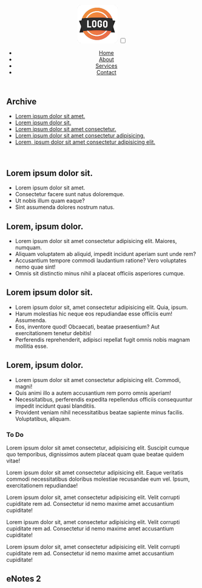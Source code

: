 <!-- <!DOCTYPE html> -->
<!--[if lt IE 7]>      <html class="no-js lt-ie9 lt-ie8 lt-ie7"> <![endif]-->
<!--[if IE 7]>         <html class="no-js lt-ie9 lt-ie8"> <![endif]-->
<!--[if IE 8]>         <html class="no-js lt-ie9"> <![endif]-->
<!--[if gt IE 8]>      <html class="no-js"> <!--<![endif]-->
<html>
    <head>
        <meta charset="utf-8">
        <meta http-equiv="X-UA-Compatible" content="IE=edge">
        <title>eNotes</title>
        <meta name="description" content="">
        <meta name="viewport" content="width=device-width, initial-scale=1">
        <link href="https://cdnjs.cloudflare.com/ajax/libs/font-awesome/5.12.0-2/css/all.min.css" rel="stylesheet">
        <link rel="stylesheet" href="style.css">
        <meta name="stylesheet" href="local.reset.css">
        <link rel="shortcut icon" href="/eNotes/favicon.ico">
    </head>
    <body>
        <!--[if lt IE 7]>
            <p class="browsehappy">You are using an <strong>outdated</strong> browser. Please <a href="#">upgrade your browser</a> to improve your experience.</p>
        <![endif]-->
        <div class="grid-container">
            <header class="menu">
                <!-- <h1 class="enotes">eNotes</h1> -->
                <div class="menu-wrap">
                    <img src="./images/logo.png" alt="" class="logo-img">
                    <input type="checkbox" id="checkbox">
                    <nav>
                        <ul>
                            <li><a href="http://#home">Home</a></li>
                            <li><a href="http://#about">About</a></li>
                            <li><a href="http://#services">Services</a></li>
                            <li><a href="http://#contact">Contact</a></li>
                        </ul>
                    </nav>
                    <label for="checkbox">
                        <i class="fa fa-bars menu-icon"></i>
                     </label>
                </div>
            </header>
            <div class="sidebarleft">
                <h2 class="heading">Archive</h2>
                <nav>
                    <ul class="topiclist">
                        <li><a href="/innerpages/first.html">Lorem ipsum dolor sit amet.</a></li>
                        <li><a href="/innerpages/second.html">Lorem ipsum dolor sit.</a></li>
                        <li><a href="/innerpages/third.html">Lorem ipsum dolor sit amet consectetur.</a></li>
                        <li><a href="/innerpages/fourth.html">Lorem ipsum dolor sit amet consectetur adipisicing.</a></li>
                        <li><a href="/innerpages/fifth.html">Lorem, ipsum dolor sit amet consectetur adipisicing elit.</a></li>
                    </ul>
                </nav>
            </div>
            <div class="main">
                <div class="image">
                    <picture>
                        <img src="https://placehold.it/500x350" alt="" 
                        srcset="https://placehold.it/500x350, https://placehold.it/300x150">
                    </picture>
                </div>
              <div class="newnotes">
                <h2>Lorem ipsum dolor sit.</h2>
                <ul class="starred">
                    <li class="item">Lorem ipsum dolor sit amet.</li>
                    <li class="item">Consectetur facere sunt natus doloremque.</li>
                    <li class="item">Ut nobis illum quam eaque?</li>
                    <li class="item">Sint assumenda dolores nostrum natus.</li>
                </ul>
              </div>
              <div class="newlistsection">
                  <h2>Lorem, ipsum dolor.</h2>
                <ul class="newlist">
                    <li class="item">Lorem ipsum dolor sit amet consectetur adipisicing elit. Maiores, numquam.</li>
                    <li class="item">Aliquam voluptatem ab aliquid, impedit incidunt aperiam sunt unde rem?</li>
                    <li class="item">Accusantium tempore commodi laudantium ratione? Vero voluptates nemo quae sint!</li>
                    <li class="item">Omnis sit distinctio minus nihil a placeat officiis asperiores cumque.</li>
                </ul>
              </div>
              <div class="recentsection">
                  <h2>Lorem ipsum dolor sit.</h2>
                  <ul class="recentlist">
                      <li class="item">Lorem ipsum dolor sit, amet consectetur adipisicing elit. Quia, ipsum.</li>
                      <li class="item">Harum molestias hic neque eos repudiandae esse officiis eum! Assumenda.</li>
                      <li class="item">Eos, inventore quod! Obcaecati, beatae praesentium? Aut exercitationem tenetur debitis!</li>
                      <li class="item">Perferendis reprehenderit, adipisci repellat fugit omnis nobis magnam mollitia esse.</li>
                  </ul>
              </div>
              <div class="old">
                <h2>Lorem, ipsum dolor.</h2>
                <ul class="oldlist">
                    <li class="item">Lorem ipsum dolor sit amet consectetur adipisicing elit. Commodi, magni!</li>
                    <li class="item">Quis animi illo a autem accusantium rem porro omnis aperiam!</li>
                    <li class="item">Necessitatibus, perferendis expedita repellendus officiis consequuntur impedit incidunt quasi blanditiis.</li>
                    <li class="item">Provident veniam nihil necessitatibus beatae sapiente minus facilis. Voluptatibus, aliquam.</li>
                </ul>
              </div>
            </div>
            <div class="sidebarright">
                <h3>To Do</h3>
                <div class="economics">
                    <p>
                        Lorem ipsum dolor sit amet consectetur, adipisicing elit. Suscipit cumque quo temporibus, dignissimos autem placeat quam quae beatae quidem vitae!
                    </p>
                </div>
                <div class="projects">
                    <p>Lorem ipsum dolor sit amet consectetur adipisicing elit. Eaque veritatis commodi necessitatibus doloribus molestiae recusandae eum vel. Ipsum, exercitationem repudiandae!   </p>
                </div>
                <div class="economics">
                    <p>Lorem ipsum dolor sit, amet consectetur adipisicing elit. Velit corrupti cupiditate rem ad. Consectetur id nemo maxime amet accusantium cupiditate!</p>
                </div>
                <div class="economics">
                    <p>Lorem ipsum dolor sit, amet consectetur adipisicing elit. Velit corrupti cupiditate rem ad. Consectetur id nemo maxime amet accusantium cupiditate!</p>
                </div>
                <div class="economics">
                    <p>Lorem ipsum dolor sit, amet consectetur adipisicing elit. Velit corrupti cupiditate rem ad. Consectetur id nemo maxime amet accusantium cupiditate!</p>
                </div>
            </div>
            <div class="footer">
                <h2 class="enotes">eNotes 2</h2>
            </div>
          </div>
        <script src="" async defer></script>
    </body>
</html>